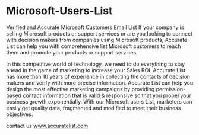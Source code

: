 # Microsoft-Users-List
Verified and Accurate Microsoft Customers Email List
If your company is selling Microsoft products or support services or are you looking to connect with decision makers from companies using Microsoft products, Accurate List can help you with comprehensive list Microsoft customers to reach them and promote your products or support services.

In this competitive world of technology, we need to do everything to stay ahead in the game of marketing to increase your Sales ROI. Accurate List has more than 10 years of experience in collecting the contacts of decision makers and verify with more precise information.
Accurate List can help you design the most effective marketing campaigns by providing permission-based contact information that is valid &amp; responsive so that you propel your business growth exponentially. With our Microsoft users List, marketers can easily get quality data, fragmented and modified to meet their business objectives.

contact us
www.accuratelist.com
